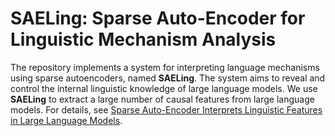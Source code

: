 # SAELing: Sparse Auto-Encoder for Linguistic Mechanism Analysis

The repository implements a system for interpreting language mechanisms using sparse autoencoders, named **SAELing**. The system aims to reveal and control the internal linguistic knowledge of large language models. We use **SAELing** to extract a large number of causal features from large language models. For details, see [Sparse Auto-Encoder Interprets Linguistic Features in Large Language Models](https://arxiv.org/pdf/2502.20344).
